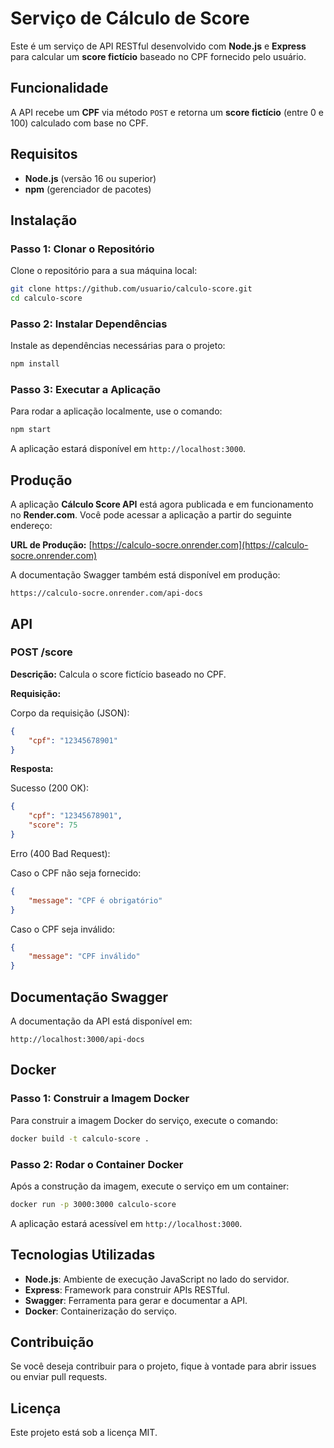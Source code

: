 # Serviço de Cálculo de Score

Este é um serviço de API RESTful desenvolvido com **Node.js** e **Express** para calcular um **score fictício** baseado no CPF fornecido pelo usuário.

## Funcionalidade

A API recebe um **CPF** via método `POST` e retorna um **score fictício** (entre 0 e 100) calculado com base no CPF.

## Requisitos

- **Node.js** (versão 16 ou superior)
- **npm** (gerenciador de pacotes)

## Instalação

### Passo 1: Clonar o Repositório

Clone o repositório para a sua máquina local:

```bash
git clone https://github.com/usuario/calculo-score.git
cd calculo-score
```

### Passo 2: Instalar Dependências

Instale as dependências necessárias para o projeto:

```bash
npm install
```

### Passo 3: Executar a Aplicação

Para rodar a aplicação localmente, use o comando:

```bash
npm start
```

A aplicação estará disponível em `http://localhost:3000`.

## Produção

A aplicação **Cálculo Score API** está agora publicada e em funcionamento no **Render.com**. Você pode acessar a aplicação a partir do seguinte endereço:

**URL de Produção:** [https://calculo-socre.onrender.com](https://calculo-socre.onrender.com)

A documentação Swagger também está disponível em produção:

```
https://calculo-socre.onrender.com/api-docs
```

## API

### POST /score

**Descrição:** Calcula o score fictício baseado no CPF.

**Requisição:**

Corpo da requisição (JSON):

```json
{
    "cpf": "12345678901"
}
```

**Resposta:**

Sucesso (200 OK):

```json
{
    "cpf": "12345678901",
    "score": 75
}
```

Erro (400 Bad Request):

Caso o CPF não seja fornecido:

```json
{
    "message": "CPF é obrigatório"
}
```

Caso o CPF seja inválido:

```json
{
    "message": "CPF inválido"
}
```

## Documentação Swagger

A documentação da API está disponível em:

```
http://localhost:3000/api-docs
```

## Docker

### Passo 1: Construir a Imagem Docker

Para construir a imagem Docker do serviço, execute o comando:

```bash
docker build -t calculo-score .
```

### Passo 2: Rodar o Container Docker

Após a construção da imagem, execute o serviço em um container:

```bash
docker run -p 3000:3000 calculo-score
```

A aplicação estará acessível em `http://localhost:3000`.

## Tecnologias Utilizadas

- **Node.js**: Ambiente de execução JavaScript no lado do servidor.
- **Express**: Framework para construir APIs RESTful.
- **Swagger**: Ferramenta para gerar e documentar a API.
- **Docker**: Containerização do serviço.

## Contribuição

Se você deseja contribuir para o projeto, fique à vontade para abrir issues ou enviar pull requests.

## Licença

Este projeto está sob a licença MIT.
